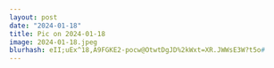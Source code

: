```yaml
---
layout: post
date: "2024-01-18"
title: Pic on 2024-01-18
image: 2024-01-18.jpeg
blurhash: eII;uEx^18,A9FGKE2-pocw@OtwtDgJD%2kWxt=XR.JWWsE3W?t5o#
---
```



